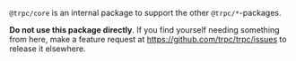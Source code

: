 `@trpc/core` is an internal package to support the other `@trpc/*`-packages.

**Do not use this package directly**. If you find yourself needing something from here, make a feature request at https://github.com/trpc/trpc/issues to release it elsewhere.

